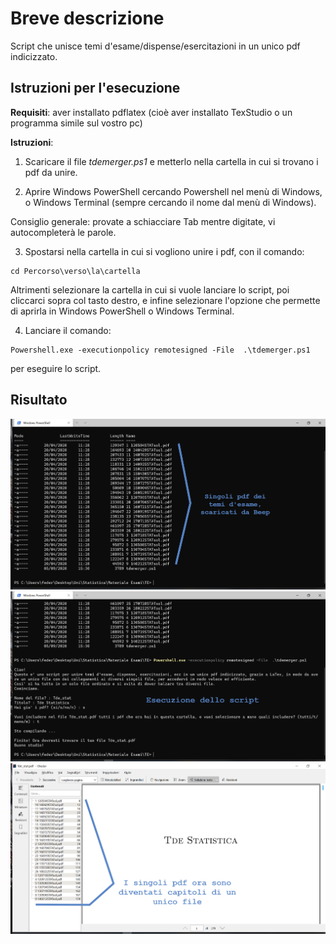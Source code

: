 # Breve descrizione

Script che unisce temi d'esame/dispense/esercitazioni in un unico pdf indicizzato.

## Istruzioni per l'esecuzione

**Requisiti**: aver installato pdflatex (cioè aver installato TexStudio o un programma simile sul vostro pc)

**Istruzioni**:

1. Scaricare il file *tdemerger.ps1* e metterlo nella cartella in cui si trovano i pdf da unire.

2. Aprire Windows PowerShell cercando Powershell nel menù di Windows, o Windows Terminal (sempre cercando il nome dal menù di Windows).

Consiglio generale: provate a schiacciare Tab mentre digitate, vi autocompleterà le parole.

3. Spostarsi nella cartella in cui si vogliono unire i pdf, con il comando:
```
cd Percorso\verso\la\cartella
```
Altrimenti selezionare la cartella in cui si vuole lanciare lo script, poi cliccarci sopra col tasto destro, e infine selezionare l'opzione che permette di aprirla in Windows PowerShell o Windows Terminal.

4. Lanciare il comando:
```
Powershell.exe -executionpolicy remotesigned -File  .\tdemerger.ps1
```
per eseguire lo script.

## Risultato

![risultato](s1.png)
![risultato](s2.png)
![risultato](s3.png)

